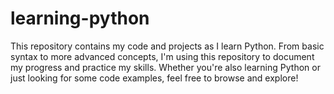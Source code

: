 # learning-python
This repository contains my code and projects as I learn Python. From basic syntax to more advanced concepts, I'm using this repository to document my progress and practice my skills. Whether you're also learning Python or just looking for some code examples, feel free to browse and explore!
